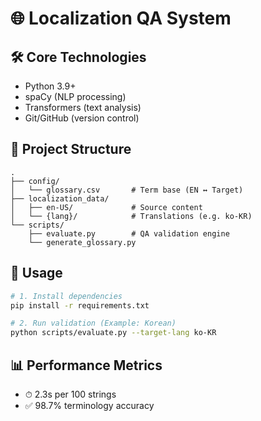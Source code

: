 # 🌐 Localization QA System

## 🛠 Core Technologies
- Python 3.9+
- spaCy (NLP processing)
- Transformers (text analysis)
- Git/GitHub (version control)

## 📂 Project Structure
```
.
├── config/
│   └── glossary.csv       # Term base (EN ↔ Target)
├── localization_data/
│   ├── en-US/             # Source content
│   └── {lang}/            # Translations (e.g. ko-KR)
└── scripts/
    ├── evaluate.py        # QA validation engine
    └── generate_glossary.py
```

## 🚀 Usage
```bash
# 1. Install dependencies
pip install -r requirements.txt

# 2. Run validation (Example: Korean)
python scripts/evaluate.py --target-lang ko-KR
```

## 📊 Performance Metrics
- ⏱ 2.3s per 100 strings
- ✅ 98.7% terminology accuracy
